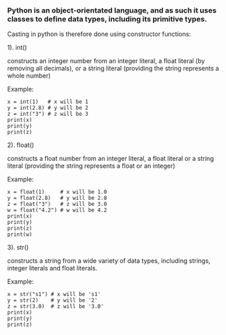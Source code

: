 ### Python is an object-orientated language, and as such it uses classes to define data types, including its primitive types. <br>

Casting in python is therefore done using constructor functions: <br>

1). int() <br>

constructs an integer number from an integer literal, a float literal (by removing all decimals), or a string literal (providing the string represents a whole number) <br>

Example: 
```
x = int(1)   # x will be 1
y = int(2.8) # y will be 2
z = int("3") # z will be 3
print(x)
print(y)
print(z)

```

2). float() <br>

constructs a float number from an integer literal, a float literal or a string literal (providing the string represents a float or an integer) <br>

Example: 

```
x = float(1)     # x will be 1.0
y = float(2.8)   # y will be 2.8
z = float("3")   # z will be 3.0
w = float("4.2") # w will be 4.2
print(x)
print(y)
print(z)
print(w)
```

3). str() <br>

 constructs a string from a wide variety of data types, including strings, integer literals and float literals. <br>
 
 Example: 
 
 ```
x = str("s1") # x will be 's1'
y = str(2)    # y will be '2'
z = str(3.0)  # z will be '3.0'
print(x)
print(y)
print(z)
 
 ```
 
 
